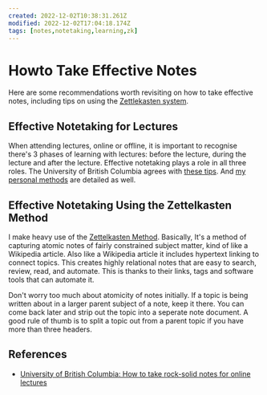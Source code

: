 ```yaml
---
created: 2022-12-02T10:38:31.261Z
modified: 2022-12-02T17:04:18.174Z
tags: [notes,notetaking,learning,zk]
---
```

# Howto Take Effective Notes

Here are some recommendations worth revisiting on how to take effective notes,
including tips on using the [Zettlekasten system](zk.md).

## Effective Notetaking for Lectures

When attending lectures,
online or offline,
it is important to recognise there's 3 phases of learning with lectures:
before the lecture, during the lecture and after the lecture.
Effective notetaking plays a role in all three roles.
The University of British Columbia agrees with [these tips][howto-notetaking-ubc].
And [my personal methods](notes-lectures.md) are detailed as well.

## Effective Notetaking Using the Zettelkasten Method

I make heavy use of the [Zettelkasten Method](zk.md).
Basically,
It's a method of capturing atomic notes of fairly constrained subject matter,
kind of like a Wikipedia article.
Also like a Wikipedia article it includes hypertext linking to connect topics.
This creates highly relational notes that are
easy to search,
review, read, and automate.
This is thanks to their links, tags and software tools that can automate it.

Don't worry too much about atomicity of notes initially.
If a topic is being written about in a larger parent subject of a note,
keep it there.
You can come back later and strip out the topic into a seperate note document.
A good rule of thumb is to split a topic out from a parent topic if
you have more than three headers.

## References

* [University of British Columbia: How to take rock-solid notes for online lectures][howto-notetaking-ubc]

<!-- Hidden Reference Links Below Here -->
[howto-notetaking-ubc]: https://students.ubc.ca/ubclife/take-rock-solid-notes-online-lectures "University of British Columbia: How to take rock-solid notes for online lectures"
